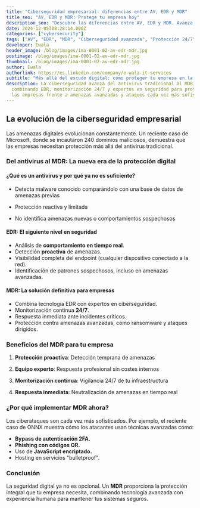 ```yaml
---
title: "Ciberseguridad empresarial: diferencias entre AV, EDR y MDR"
title_seo: "AV, EDR y MDR: Protege tu empresa hoy"
description_seo: "Descubre las diferencias entre AV, EDR y MDR. Avanza hacia una ciberseguridad empresarial robusta con protección 24/7 y expertos en seguridad."
date: 2024-12-05T08:28:14.000Z
categories: ["cybersecurity"]
tags: ["AV", "EDR", "MDR", "Ciberseguridad avanzada", "Protección 24/7", "cybersecurity", "info"]
developer: Ewala
header_image: /blog/images/ima-0001-02-av-edr-mdr.jpg
postimage: /blog/images/ima-0001-02-av-edr-mdr.jpg
thumbnail: /blog/images/ima-0001-02-av-edr-mdr.jpg
author: Ewala
authorlink: https://es.linkedin.com/company/e-wala-it-services
subtitle: "Más allá del escudo digital: cómo proteger tu empresa en la nueva era de la ciberseguridad empresarial"
description: La ciberseguridad avanza del antivirus tradicional al MDR,
  combinando EDR, monitorización 24/7 y expertos en seguridad para proteger a
  las empresas frente a amenazas avanzadas y ataques cada vez más sofisticados.
---
```

<!--StartFragment-->

## La evolución de la ciberseguridad empresarial

Las amenazas digitales evolucionan constantemente. Un reciente caso de Microsoft, donde se incautaron 240 dominios maliciosos, demuestra que las empresas necesitan protección más allá del antivirus tradicional.

### Del antivirus al MDR: La nueva era de la protección digital

#### ¿Qué es un antivirus y por qué ya no es suficiente?

- Detecta malware conocido comparándolo con una base de datos de amenazas previas

- Protección reactiva y limitada

- No identifica amenazas nuevas o comportamientos sospechosos



#### EDR: El siguiente nivel en seguridad

- Análisis de **comportamiento en tiempo real**.  
- Detección **proactiva** de amenazas.  
- Visibilidad completa del endpoint (cualquier dispositivo conectado a la red).  
- Identificación de patrones sospechosos, incluso en amenazas avanzadas.


#### MDR: La solución definitiva para empresas

- Combina tecnología EDR con expertos en ciberseguridad.  
- Monitorización continua **24/7**.  
- Respuesta inmediata ante incidentes críticos.  
- Protección contra amenazas avanzadas, como ransomware y ataques dirigidos.  



### Beneficios del MDR para tu empresa

1. **Protección proactiva**: Detección temprana de amenazas

2. **Equipo experto**: Respuesta profesional sin costes internos

3. **Monitorización continua**: Vigilancia 24/7 de tu infraestructura

4. **Respuesta inmediata**: Neutralización de amenazas en tiempo real



### ¿Por qué implementar MDR ahora?

Los ciberataques son cada vez más sofisticados. Por ejemplo, el reciente caso de ONNX muestra cómo los atacantes usan técnicas avanzadas como:

- **Bypass de autenticación 2FA.**  
- **Phishing con códigos QR.**  
- Uso de **JavaScript encriptado.**  
- Hosting en servicios "bulletproof".  



### **Conclusión**

La seguridad digital ya no es opcional. Un **MDR** proporciona la protección integral que tu empresa necesita, combinando tecnología avanzada con experiencia humana para mantener tus sistemas seguros.

<!--EndFragment-->